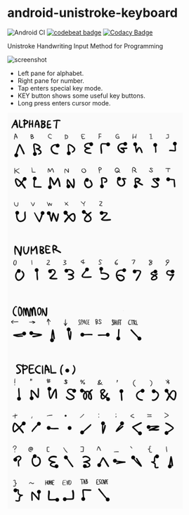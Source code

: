 # android-unistroke-keyboard

![Android CI](https://github.com/tmatz/android-unistroke-keyboard/workflows/Android%20CI/badge.svg)
[![codebeat badge](https://codebeat.co/badges/0ef814df-ee55-41f1-9af7-03c17807479d)](https://codebeat.co/projects/github-com-tmatz-android-unistroke-keyboard-master)
[![Codacy Badge](https://api.codacy.com/project/badge/Grade/180a8cae4ef744ee83d9b5103a5c2fd6)](https://www.codacy.com/manual/tmatz/android-unistroke-keyboard?utm_source=github.com&amp;utm_medium=referral&amp;utm_content=tmatz/android-unistroke-keyboard&amp;utm_campaign=Badge_Grade)

Unistroke Handwriting Input Method for Programming

<img alt="screenshot" src="./docs/images/screenshot.png" width="400px">

* Left pane for alphabet.
* Right pane for number.
* Tap enters special key mode.
* KEY button shows some useful key buttons.
* Long press enters cursor mode.

<img alt="gesture" src="./docs/images/gesture.png" width="400px">